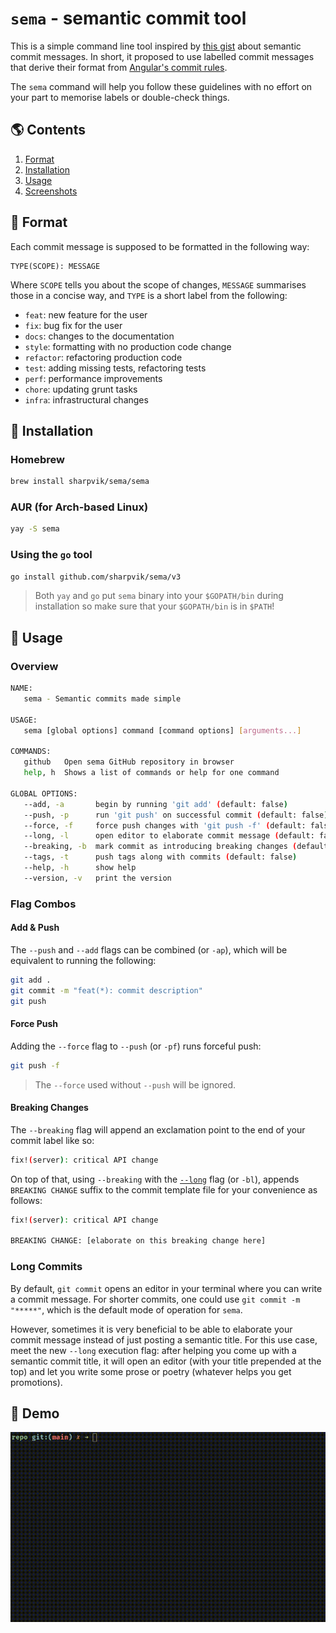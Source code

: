 # `sema` - semantic commit tool

This is a simple command line tool inspired by [this gist][gist] about semantic
commit messages. In short, it proposed to use labelled commit messages that
derive their format from [Angular's commit rules][angular].

[gist]: https://gist.github.com/joshbuchea/6f47e86d2510bce28f8e7f42ae84c716
[angular]: https://github.com/angular/angular.js/blob/master/DEVELOPERS.md#commits

The `sema` command will help you follow these guidelines with no effort on your
part to memorise labels or double-check things.

## 🌎 Contents

1. [Format](#format)
2. [Installation](#install)
3. [Usage](#usage)
4. [Screenshots](#demo)

## <a name="format"></a> 🍭 Format

Each commit message is supposed to be formatted in the following way:

```
TYPE(SCOPE): MESSAGE
```

Where `SCOPE` tells you about the scope of changes, `MESSAGE` summarises those
in a concise way, and `TYPE` is a short label from the following:

- `feat`: new feature for the user
- `fix`: bug fix for the user
- `docs`: changes to the documentation
- `style`: formatting with no production code change
- `refactor`: refactoring production code
- `test`: adding missing tests, refactoring tests
- `perf`: performance improvements
- `chore`: updating grunt tasks
- `infra`: infrastructural changes

## <a name="install"></a> 🚀 Installation

### Homebrew

```bash
brew install sharpvik/sema/sema
```

### AUR (for Arch-based Linux)

```bash
yay -S sema
```

### Using the `go` tool

```bash
go install github.com/sharpvik/sema/v3
```

> Both `yay` and `go` put `sema` binary into your `$GOPATH/bin` during
> installation so make sure that your `$GOPATH/bin` is in `$PATH`!

## <a name="usage"></a> 🔭 Usage

### Overview

```bash
NAME:
   sema - Semantic commits made simple

USAGE:
   sema [global options] command [command options] [arguments...]

COMMANDS:
   github   Open sema GitHub repository in browser
   help, h  Shows a list of commands or help for one command

GLOBAL OPTIONS:
   --add, -a       begin by running 'git add' (default: false)
   --push, -p      run 'git push' on successful commit (default: false)
   --force, -f     force push changes with 'git push -f' (default: false)
   --long, -l      open editor to elaborate commit message (default: false)
   --breaking, -b  mark commit as introducing breaking changes (default: false)
   --tags, -t      push tags along with commits (default: false)
   --help, -h      show help
   --version, -v   print the version
```

### Flag Combos

#### Add & Push

The `--push` and `--add` flags can be combined (or `-ap`), which will be
equivalent to running the following:

```bash
git add .
git commit -m "feat(*): commit description"
git push
```

#### Force Push

Adding the `--force` flag to `--push` (or `-pf`) runs forceful push:

```bash
git push -f
```

> The `--force` used without `--push` will be ignored.

#### Breaking Changes

The `--breaking` flag will append an exclamation point to the end of your commit
label like so:

```bash
fix!(server): critical API change
```

On top of that, using `--breaking` with the [`--long`](#long) flag (or `-bl`),
appends `BREAKING CHANGE` suffix to the commit template file for your
convenience as follows:

```bash
fix!(server): critical API change

BREAKING CHANGE: [elaborate on this breaking change here]
```

### <a name="long"></a> Long Commits

By default, `git commit` opens an editor in your terminal where you can write a
commit message. For shorter commits, one could use `git commit -m "*****"`,
which is the default mode of operation for `sema`.

However, sometimes it is very beneficial to be able to elaborate your commit
message instead of just posting a semantic title. For this use case, meet the
new `--long` execution flag: after helping you come up with a semantic commit
title, it will open an editor (with your title prepended at the top) and let you
write some prose or poetry (whatever helps you get promotions).

## <a name="demo"></a> 🌌 Demo

![demo](img/demo.gif)
